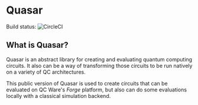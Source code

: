 # Quasar

Build status: ![CircleCI](https://circleci.com/gh/qcware/quasar.svg?style=svg&circle-token=ebb031e5390ca9c5c953860d8087a0dcd5641fb0)

## What is Quasar?

Quasar is an abstract library for creating and evaluating quantum computing
circuits.  It also can be a way of transforming those circuits to be run
natively on a variety of QC architectures.

This public version of Quasar is used to create circuits
that can be evaluated on QC Ware's *Forge* platform, but also can do
some evaluations locally with a classical simulation backend.
